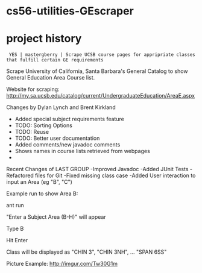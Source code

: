 cs56-utilities-GEscraper
========================

project history
===============
```
 YES | mastergberry | Scrape UCSB course pages for appripriate classes that fulfill certain GE requirements
```

Scrape University of California, Santa Barbara's General Catalog to show General Education Area Course list. 

Website for scraping: http://my.sa.ucsb.edu/catalog/current/UndergraduateEducation/AreaE.aspx 


Changes by Dylan Lynch and Brent Kirkland
- Added special subject requirements feature
- TODO: Sorting Options
- TODO: Reuse
- TODO: Better user documentation
- Added comments/new javadoc comments
- Shows names in course lists retrieved from webpages
- 


Recent Changes of LAST GROUP
-Improved Javadoc
-Added JUnit Tests
-Refactored files for Git
-Fixed missing class case
-Added User interaction to input an Area (eg "B", "C")


Example run to show Area B:

ant run

"Enter a Subject Area (B-H)" will appear

Type B

Hit Enter

Class will be displayed as "CHIN 3", "CHIN 3NH", ... "SPAN 6SS"

Picture Example: http://imgur.com/Tw30G1m

